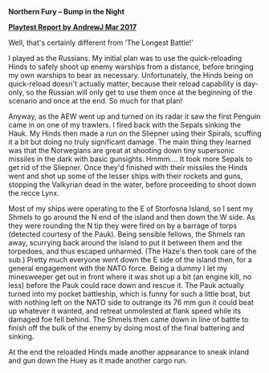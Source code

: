 **Northern Fury – Bump in the Night**

**<u>Playtest Report by AndrewJ Mar 2017</u>**

Well, that's certainly different from ‘The Longest Battle!’

I played as the Russians. My initial plan was to use the quick-reloading
Hinds to safely shoot up enemy warships from a distance, before bringing
my own warships to bear as necessary. Unfortunately, the Hinds being on
quick-reload doesn't actually matter, because their reload capability is
day-only, so the Russian will only get to use them once at the beginning
of the scenario and once at the end. So much for that plan!

Anyway, as the AEW went up and turned on its radar it saw the first
Penguin came in on one of my trawlers. I fired back with the Sepals
sinking the Hauk. My Hinds then made a run on the Sliepner using their
Spirals, scuffing it a bit but doing no truly significant damage. The
main thing they learned was that the Norwegians are great at shooting
down tiny supersonic missiles in the dark with basic gunsights. Hmmm....
It took more Sepals to get rid of the Sliepner. Once they'd finished
with their missiles the Hinds went and shot up some of the lesser ships
with their rockets and guns, stopping the Valkyrian dead in the water,
before proceeding to shoot down the recce Lynx.

Most of my ships were operating to the E of Storfosna Island, so I sent
my Shmels to go around the N end of the island and then down the W side.
As they were rounding the N tip they were fired on by a barrage of torps
(detected courtesy of the Pauk). Being sensible fellows, the Shmels ran
away, scurrying back around the island to put it between them and the
torpedoes, and thus escaped unharmed. (The Haze's then took care of the
sub.) Pretty much everyone went down the E side of the island then, for
a general engagement with the NATO force. Being a dummy I let my
minesweeper get out in front where it was shot up a bit (an engine kill,
no less) before the Pauk could race down and rescue it. The Pauk
actually turned into my pocket battleship, which is funny for such a
little boat, but with nothing left on the NATO side to outrange its 76
mm gun it could beat up whatever it wanted, and retreat unmolested at
flank speed while its damaged foe fell behind. The Shmels then came down
in line of battle to finish off the bulk of the enemy by doing most of
the final battering and sinking.

At the end the reloaded Hinds made another appearance to sneak inland
and gun down the Huey as it made another cargo run.

